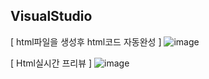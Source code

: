 ## VisualStudio
[ html파일을 생성후 html코드 자동완성 ]
![image](https://user-images.githubusercontent.com/96629767/153639011-a54a1464-d9a1-41f1-960a-879d223d097f.png)

[ Html실시간 프리뷰 ]
![image](https://user-images.githubusercontent.com/96629767/153639092-79c34931-e116-4f10-bb2b-4247b74de547.png)

